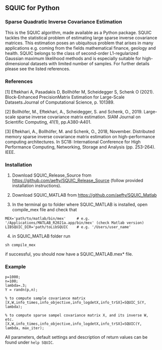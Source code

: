 ## SQUIC for Python
### Sparse Quadratic Inverse Covariance Estimation
This is the SQUIC algorithm, made available as a Python package. 
SQUIC tackles the statistical problem of estimating large sparse 
inverse covariance matrices. This estimation poses an ubiquitous 
problem that arises in many applications e.g. coming from the 
fields mathematical finance, geology and health. 
SQUIC belongs to the class of second-order L1-regularized 
Gaussian maximum likelihood methods and is especially suitable 
for high-dimensional datasets with limited number of samples. 
For further details please see the listed references.

### References

[1] Eftekhari A, Pasadakis D, Bollhöfer M, Scheidegger S, Schenk O (2021). Block-Enhanced PrecisionMatrix Estimation for Large-Scale Datasets.Journal of Computational Science, p. 101389.

[2] Bollhöfer, M., Eftekhari, A., Scheidegger, S. and Schenk, O., 2019. Large-scale sparse inverse covariance matrix estimation. SIAM Journal on Scientific Computing, 41(1), pp.A380-A401.

[3] Eftekhari, A., Bollhöfer, M. and Schenk, O., 2018, November. Distributed memory sparse inverse covariance matrix estimation on high-performance computing architectures. In SC18: International Conference for High Performance Computing, Networking, Storage and Analysis (pp. 253-264). IEEE.

### Installation

1) Download SQUIC_Release_Source from https://github.com/aefty/SQUIC_Release_Source
   (follow provided installation instructions).

2) Download SQUIC_MATLAB from https://github.com/aefty/SQUIC_Matlab 

3) In the terminal go to folder where SQUIC_MATLAB is installed, open compile_mex file 
   and check that 

```
MEX='path/to/matlab/bin/mex'     # e.g. '/Applications/MATLAB_R2021a.app/bin/mex' (check Matlab version)
LIBSQUIC_DIR='path/toLibSQUIC    # e.g. '/Users/user_name'  
```

4) in SQUIC_MATLAB folder run
    
```
sh compile_mex
```
   
if successful, you should now have a SQUIC_MATLAB.mex* file. 


### Example

```
p=1000;
n=100;
lambda=.3;
Y = randn(p,n);

% to compute sample covariance matrix
[X,W,info_times,info_objective,info_logdetX,info_trSX]=SQUIC_S(Y, lambda);

% to compute sparse sampel covariance matrix X, and its inverse W, etc.
[X,W,info_times,info_objective,info_logdetX,info_trSX]=SQUIC(Y, lambda, max_iter);
```

All parameters, default settings and description of return values can be found under
`help SQUIC`. 








